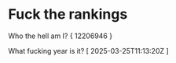 # Fuck the rankings

Who the hell am I?
{ 12206946 }

What fucking year is it?
[ 2025-03-25T11:13:20Z ]
